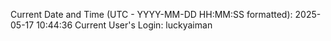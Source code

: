 Current Date and Time (UTC - YYYY-MM-DD HH:MM:SS formatted): 2025-05-17 10:44:36
Current User's Login: luckyaiman
